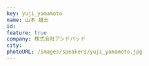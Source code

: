 ```yaml
---
key: yuji_yamamoto
name: 山本 雄士
id: 
feature: true
company: 株式会社アンドパッド
city: 
photoURL: /images/speakers/yuji_yamamoto.jpg
---
```

